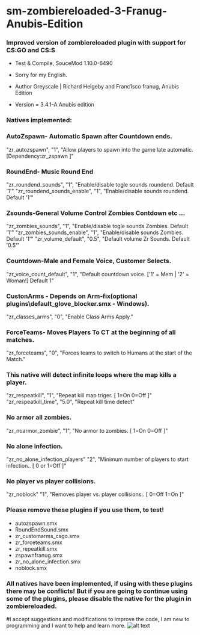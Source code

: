 # sm-zombiereloaded-3-Franug-Anubis-Edition
### Improved version of zombiereloaded plugin with support for CS:GO and CS:S
 
* Test & Compile, SouceMod 1.10.0-6490
* Sorry for my English.

* Author Greyscale | Richard Helgeby and Franc1sco franug, Anubis Edition
* Version = 3.4.1-A Anubis edition

### Natives implemented:

### AutoZspawn- Automatic Spawn after Countdown ends.
"zr_autozspawn",					  "1",		"Allow players to spawn into the game late automatic.[Dependency:zr_zspawn ]"

### RoundEnd- Music Round End
"zr_roundend_sounds",	 "1",	"Enable/disable togle sounds roundend. Default '1'"
"zr_roundend_sounds_enable",	 "1",	"Enable/disable sounds roundend. Default '1'"

### Zsounds-General Volume Control Zombies Contdown etc ...
"zr_zombies_sounds",	 "1",	"Enable/disable togle sounds Zombies. Default '1'"
"zr_zombies_sounds_enable",	 "1",	"Enable/disable sounds Zombies. Default '1'"
"zr_volume_default",			 "0.5",	"Default volume Zr Sounds. Default '0.5'"

### Countdown-Male and Female Voice, Customer Selects.
"zr_voice_count_default",			 "1",	"Default countdown voice. ['1' = Mem  | '2' = Woman!] Default 1"

### CustonArms - Depends on Arm-fix(optional plugins\default_glove_blocker.smx - Windows).
"zr_classes_arms",	 "0",			"Enable Class Arms Apply."

### ForceTeams- Moves Players To CT at the beginning of all matches.
"zr_forceteams",		"0",			"Forces teams to switch to Humans at the start of the Match."

### This native will detect infinite loops where the map kills a player.
"zr_respeatkill",		"1",			"Repeat kill map triger. [ 1=On 0=Off ]"
"zr_respeatkill_time",		"5.0",			"Repeat kill time detect"

### No armor all zombies.
"zr_noarmor_zombie",		"1",			"No armor to zombies. [ 1=On 0=Off ]"

### No alone infection.
"zr_no_alone_infection_players"		"2",			"Minimum number of players to start infection.. [ 0 or 1=Off ]"

### No player vs player collisions.
"zr_noblock"		"1",			"Removes player vs. player collisions.. [ 0=Off 1=On ]"

### Please remove these plugins if you use them, to test!

* autozspawn.smx
* RoundEndSound.smx
* zr_customarms_csgo.smx
* zr_forceteams.smx
* zr_repeatkill.smx
* zspawnfranug.smx
* zr_no_alone_infection.smx
* noblock.smx

### All natives have been implemented, if using with these plugins there may be conflicts! But if you are going to continue using some of the plugins, please disable the native for the plugin in zombiereloaded.

#I accept suggestions and modifications to improve the code, I am new to programming and I want to help and learn more.
![alt text](https://i.ibb.co/fSYqhHT/20201113222029-1.jpg)
